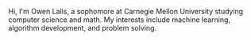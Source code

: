 Hi, I'm Owen Lalis, a sophomore at Carnegie Mellon University studying computer science and math. My interests include machine learning, algorithm development, and problem solving.

<!---
ow3nl/ow3nl is a ✨ special ✨ repository because its `README.md` (this file) appears on your GitHub profile.
You can click the Preview link to take a look at your changes.
--->
